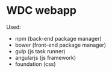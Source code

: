 # WDC webapp

Used:

  - npm (back-end package manager)
  - bower (front-end package manager)
  - gulp (js task runner)
  - angularjs (js framework)
  - foundation (css)
